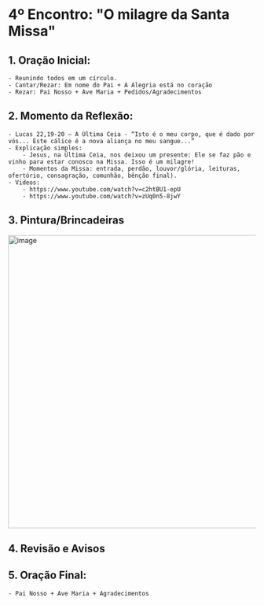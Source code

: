 # 4º Encontro: "O milagre da Santa Missa"

## 1. Oração Inicial:
    - Reunindo todos em um círculo.    
    - Cantar/Rezar: Em nome do Pai + A Alegria está no coração
    - Rezar: Pai Nosso + Ave Maria + Pedidos/Agradecimentos
			
## 2. Momento da Reflexão:	
	- Lucas 22,19-20 – A Última Ceia - “Isto é o meu corpo, que é dado por vós... Este cálice é a nova aliança no meu sangue...”
    - Explicação simples: 
		- Jesus, na Última Ceia, nos deixou um presente: Ele se faz pão e vinho para estar conosco na Missa. Isso é um milagre!
		- Momentos da Missa: entrada, perdão, louvor/glória, leituras, ofertório, consagração, comunhão, bênção final).
	- Videos:
		- https://www.youtube.com/watch?v=c2htBU1-epU
		- https://www.youtube.com/watch?v=zUq0n5-8jwY

## 3. Pintura/Brincadeiras

		
<img width="842" height="596" alt="image" src="https://github.com/user-attachments/assets/9e1526e2-9f07-4be8-bc8a-371113055ac8" />
	
## 4. Revisão e Avisos   

## 5. Oração Final:
    - Pai Nosso + Ave Maria + Agradecimentos
